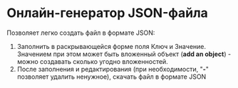 # Онлайн-генератор JSON-файла
Позволяет легко создать файл в формате JSON:

1. Заполнить в раскрывающейся форме поля Ключ и Значение. Значением при этом может быть вложенный объект (**add an object**) - можно создавать сколько угодно вложенностей.
2. После заполнения и редактирования (при необходимости, "**-**" позволяет удалить ненужное), скачать файл в формате JSON